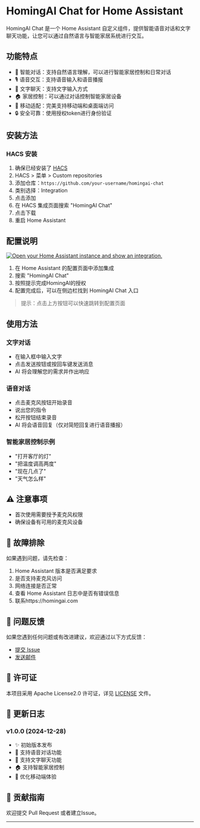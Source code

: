 # HomingAI Chat for Home Assistant

HomingAI Chat 是一个 Home Assistant 自定义组件，提供智能语音对话和文字聊天功能，让您可以通过自然语言与智能家居系统进行交互。

## 功能特点

- 🤖 智能对话：支持自然语言理解，可以进行智能家居控制和日常对话
- 🎙️ 语音交互：支持语音输入和语音播报
- 💬 文字聊天：支持文字输入方式
- 🏠 家居控制：可以通过对话控制智能家居设备
- 📱 移动适配：完美支持移动端和桌面端访问
- 🔒 安全可靠：使用授权token进行身份验证

## 安装方法

### HACS 安装

1. 确保已经安装了 [HACS](https://hacs.xyz/)
2. HACS > 菜单 > Custom repositories
3. 添加仓库：`https://github.com/your-username/homingai-chat`
4. 类别选择：Integration
5. 点击添加
6. 在 HACS 集成页面搜索 "HomingAI Chat"
7. 点击下载
8. 重启 Home Assistant

## 配置说明

[![Open your Home Assistant instance and show an integration.](https://my.home-assistant.io/badges/integration.svg)](https://my.home-assistant.io/redirect/integration/?domain=homingai_chat)


1. 在 Home Assistant 的配置页面中添加集成
2. 搜索 "HomingAI Chat"
3. 按照提示完成HomingAI的授权
4. 配置完成后，可以在侧边栏找到 HomingAI Chat 入口

> 提示：点击上方按钮可以快速跳转到配置页面

## 使用方法

### 文字对话
- 在输入框中输入文字
- 点击发送按钮或按回车键发送消息
- AI 将会理解您的需求并作出响应

### 语音对话
- 点击麦克风按钮开始录音
- 说出您的指令
- 松开按钮结束录音
- AI 将会语音回复（仅对简短回复进行语音播报）

### 智能家居控制示例
- "打开客厅的灯"
- "把温度调高两度"
- "现在几点了"
- "天气怎么样"

## ⚠️ 注意事项

- 首次使用需要授予麦克风权限
- 确保设备有可用的麦克风设备

## 🔧 故障排除

如果遇到问题，请先检查：

1. Home Assistant 版本是否满足要求
2. 是否支持麦克风访问
3. 网络连接是否正常
4. 查看 Home Assistant 日志中是否有错误信息
5. 联系https://homingai.com

## 📝 问题反馈

如果您遇到任何问题或有改进建议，欢迎通过以下方式反馈：

- [提交 Issue](https://github.com/your-username/homingai-chat/issues)
- [发送邮件](1743299@@qq.com)

## 📄 许可证

本项目采用 Apache License2.0 许可证，详见 [LICENSE](LICENSE) 文件。

## 🔄 更新日志

### v1.0.0 (2024-12-28)
- ✨ 初始版本发布
- 🎉 支持语音对话功能
- 💬 支持文字聊天功能
- 🏠 支持智能家居控制
- 📱 优化移动端体验

## 🤝 贡献指南

欢迎提交 Pull Request 或者建立Issue。

---

